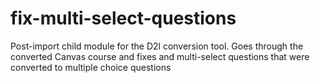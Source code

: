 # fix-multi-select-questions
Post-import child module for the D2l conversion tool. Goes through the converted Canvas course and fixes and multi-select questions that were converted to multiple choice questions
